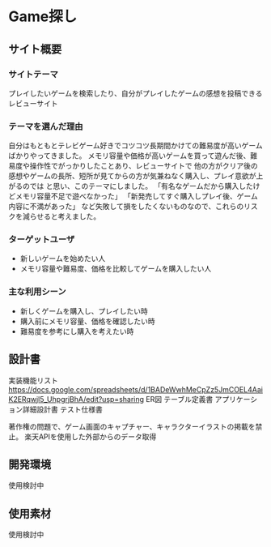 # Game探し

## サイト概要
### サイトテーマ
プレイしたいゲームを検索したり、自分がプレイしたゲームの感想を投稿できるレビューサイト

### テーマを選んだ理由
自分はもともとテレビゲーム好きでコツコツ長期間かけての難易度が高いゲームばかりやってきました。
メモリ容量や価格が高いゲームを買って遊んだ後、難易度や操作性でがっかりしたことあり、レビューサイトで
他の方がクリア後の感想やゲームの長所、短所が見てからの方が気兼ねなく購入し、プレイ意欲が上がるのでは
と思い、このテーマにしました。
「有名なゲームだから購入したけどメモリ容量不足で遊べなかった」
「新発売してすぐ購入しプレイ後、ゲーム内容に不満があった」
など失敗して損をしたくないものなので、これらのリスクを減らせると考えました。

### ターゲットユーザ
- 新しいゲームを始めたい人
- メモリ容量や難易度、価格を比較してゲームを購入したい人

### 主な利用シーン
- 新しくゲームを購入し、プレイしたい時
- 購入前にメモリ容量、価格を確認したい時
- 難易度を参考にし購入を考えたい時

## 設計書
実装機能リスト　https://docs.google.com/spreadsheets/d/1BADeWwhMeCpZz5JmCOEL4AaiK2ERqwjl5_UhpgrjBhA/edit?usp=sharing
ER図
テーブル定義書
アプリケーション詳細設計書
テスト仕様書

著作権の問題で、ゲーム画面のキャプチャー、キャラクターイラストの掲載を禁止。
楽天APIを使用した外部からのデータ取得

## 開発環境
使用検討中

## 使用素材
使用検討中
